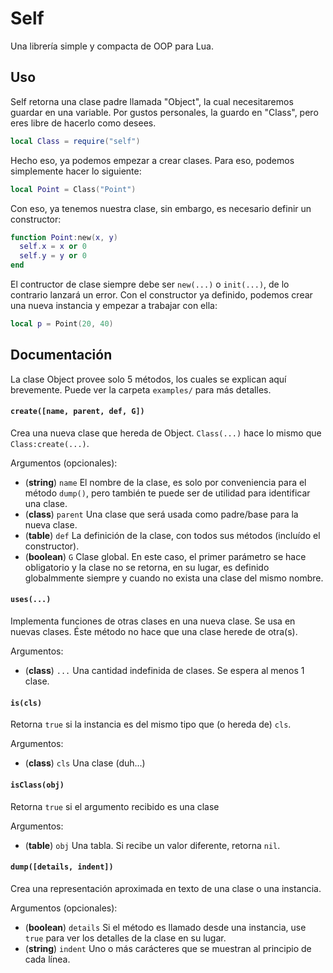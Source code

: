 # Self

Una librería simple y compacta de OOP para Lua.

## Uso

Self retorna una clase padre llamada "Object", la cual necesitaremos guardar en una variable. Por gustos personales, la guardo en "Class", pero eres libre de hacerlo como desees.

```lua
local Class = require("self")
```

Hecho eso, ya podemos empezar a crear clases. Para eso, podemos simplemente hacer lo siguiente:

```lua
local Point = Class("Point")
```

Con eso, ya tenemos nuestra clase, sin embargo, es necesario definir un constructor:

```lua
function Point:new(x, y)
  self.x = x or 0
  self.y = y or 0
end
```

El contructor de clase siempre debe ser `new(...)` o `init(...)`, de lo contrario lanzará un error. Con el constructor ya definido, podemos crear una nueva instancia y empezar a trabajar con ella:

```lua
local p = Point(20, 40)
```

## Documentación

La clase Object provee solo 5 métodos, los cuales se explican aquí brevemente. Puede ver la carpeta `examples/` para más detalles.

#### `create([name, parent, def, G])`

Crea una nueva clase que hereda de Object. `Class(...)` hace lo mismo que `Class:create(...)`.

Argumentos (opcionales):

 - (__string__)  `name`   El nombre de la clase, es solo por conveniencia para el método `dump()`, pero también te puede ser de utilidad para identificar una clase.
 - (__class__)   `parent` Una clase que será usada como padre/base para la nueva clase.
 - (__table__)   `def`    La definición de la clase, con todos sus métodos (incluído el constructor).
 - (__boolean__) `G`      Clase global. En este caso, el primer parámetro se hace obligatorio y
                      la clase no se retorna, en su lugar, es definido globalmmente siempre y cuando no
                      exista una clase del mismo nombre.

#### `uses(...)`

Implementa funciones de otras clases en una nueva clase. Se usa en nuevas clases. Éste método no hace que una clase herede de otra(s).

Argumentos:

 - (__class__) `...` Una cantidad indefinida de clases. Se espera al menos 1 clase.

#### `is(cls)`

Retorna `true` si la instancia es del mismo tipo que (o hereda de) `cls`.

Argumentos:

 - (__class__) `cls` Una clase (duh...)

#### `isClass(obj)`

Retorna `true` si el argumento recibido es una clase

Argumentos:

 - (__table__) `obj` Una tabla. Si recibe un valor diferente, retorna `nil`.

#### `dump([details, indent])`

Crea una representación aproximada en texto de una clase o una instancia.

Argumentos (opcionales):

 - (__boolean__) `details` Si el método es llamado desde una instancia, use `true` para ver
                       los detalles de la clase en su lugar.
 - (__string__)  `indent` Uno o más carácteres que se muestran al principio de cada línea.
